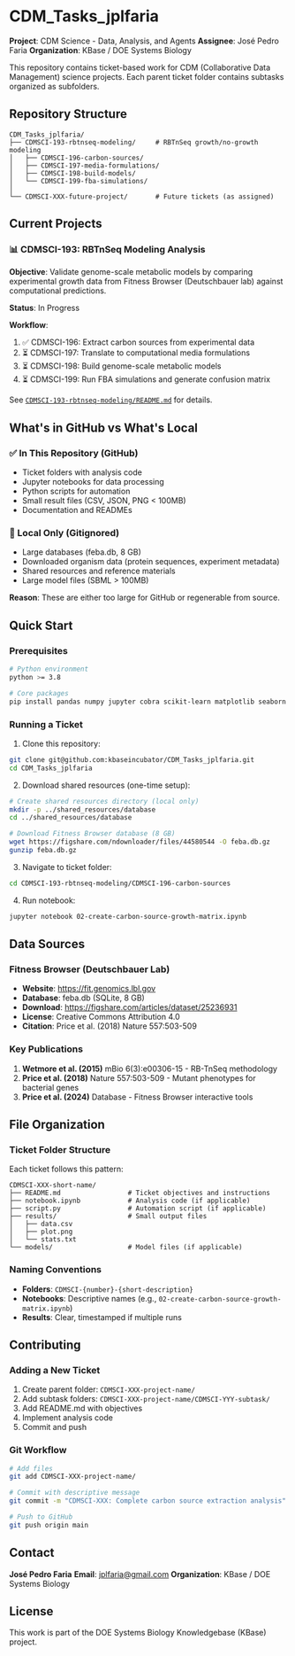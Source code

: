 # CDM_Tasks_jplfaria

**Project**: CDM Science - Data, Analysis, and Agents
**Assignee**: José Pedro Faria
**Organization**: KBase / DOE Systems Biology

This repository contains ticket-based work for CDM (Collaborative Data Management) science projects. Each parent ticket folder contains subtasks organized as subfolders.

## Repository Structure

```
CDM_Tasks_jplfaria/
├── CDMSCI-193-rbtnseq-modeling/     # RBTnSeq growth/no-growth modeling
│   ├── CDMSCI-196-carbon-sources/
│   ├── CDMSCI-197-media-formulations/
│   ├── CDMSCI-198-build-models/
│   └── CDMSCI-199-fba-simulations/
│
└── CDMSCI-XXX-future-project/       # Future tickets (as assigned)
```

## Current Projects

### 📊 CDMSCI-193: RBTnSeq Modeling Analysis

**Objective**: Validate genome-scale metabolic models by comparing experimental growth data from Fitness Browser (Deutschbauer lab) against computational predictions.

**Status**: In Progress

**Workflow**:
1. ✅ CDMSCI-196: Extract carbon sources from experimental data
2. ⏳ CDMSCI-197: Translate to computational media formulations
3. ⏳ CDMSCI-198: Build genome-scale metabolic models
4. ⏳ CDMSCI-199: Run FBA simulations and generate confusion matrix

See [`CDMSCI-193-rbtnseq-modeling/README.md`](CDMSCI-193-rbtnseq-modeling/README.md) for details.

## What's in GitHub vs What's Local

### ✅ In This Repository (GitHub)

- Ticket folders with analysis code
- Jupyter notebooks for data processing
- Python scripts for automation
- Small result files (CSV, JSON, PNG < 100MB)
- Documentation and READMEs

### 🚫 Local Only (Gitignored)

- Large databases (feba.db, 8 GB)
- Downloaded organism data (protein sequences, experiment metadata)
- Shared resources and reference materials
- Large model files (SBML > 100MB)

**Reason**: These are either too large for GitHub or regenerable from source.

## Quick Start

### Prerequisites

```bash
# Python environment
python >= 3.8

# Core packages
pip install pandas numpy jupyter cobra scikit-learn matplotlib seaborn
```

### Running a Ticket

1. Clone this repository:
```bash
git clone git@github.com:kbaseincubator/CDM_Tasks_jplfaria.git
cd CDM_Tasks_jplfaria
```

2. Download shared resources (one-time setup):
```bash
# Create shared resources directory (local only)
mkdir -p ../shared_resources/database
cd ../shared_resources/database

# Download Fitness Browser database (8 GB)
wget https://figshare.com/ndownloader/files/44580544 -O feba.db.gz
gunzip feba.db.gz
```

3. Navigate to ticket folder:
```bash
cd CDMSCI-193-rbtnseq-modeling/CDMSCI-196-carbon-sources
```

4. Run notebook:
```bash
jupyter notebook 02-create-carbon-source-growth-matrix.ipynb
```

## Data Sources

### Fitness Browser (Deutschbauer Lab)

- **Website**: https://fit.genomics.lbl.gov
- **Database**: feba.db (SQLite, 8 GB)
- **Download**: https://figshare.com/articles/dataset/25236931
- **License**: Creative Commons Attribution 4.0
- **Citation**: Price et al. (2018) Nature 557:503-509

### Key Publications

1. **Wetmore et al. (2015)** mBio 6(3):e00306-15 - RB-TnSeq methodology
2. **Price et al. (2018)** Nature 557:503-509 - Mutant phenotypes for bacterial genes
3. **Price et al. (2024)** Database - Fitness Browser interactive tools

## File Organization

### Ticket Folder Structure

Each ticket follows this pattern:

```
CDMSCI-XXX-short-name/
├── README.md                 # Ticket objectives and instructions
├── notebook.ipynb            # Analysis code (if applicable)
├── script.py                 # Automation script (if applicable)
├── results/                  # Small output files
│   ├── data.csv
│   ├── plot.png
│   └── stats.txt
└── models/                   # Model files (if applicable)
```

### Naming Conventions

- **Folders**: `CDMSCI-{number}-{short-description}`
- **Notebooks**: Descriptive names (e.g., `02-create-carbon-source-growth-matrix.ipynb`)
- **Results**: Clear, timestamped if multiple runs

## Contributing

### Adding a New Ticket

1. Create parent folder: `CDMSCI-XXX-project-name/`
2. Add subtask folders: `CDMSCI-XXX-project-name/CDMSCI-YYY-subtask/`
3. Add README.md with objectives
4. Implement analysis code
5. Commit and push

### Git Workflow

```bash
# Add files
git add CDMSCI-XXX-project-name/

# Commit with descriptive message
git commit -m "CDMSCI-XXX: Complete carbon source extraction analysis"

# Push to GitHub
git push origin main
```

## Contact

**José Pedro Faria**
**Email**: jplfaria@gmail.com
**Organization**: KBase / DOE Systems Biology

## License

This work is part of the DOE Systems Biology Knowledgebase (KBase) project.
